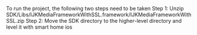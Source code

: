 To run the project, the following two steps need to be taken
Step 1: Unzip SDK/Libs/IJKMediaFrameworkWithSSL.framework/IJKMediaFrameworkWithSSL.zip
Step 2: Move the SDK directory to the higher-level directory and level it with smart home ios
